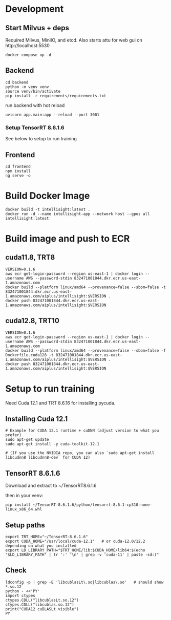 # Development

## Start Milvus + deps

Required Milvus, MiniIO, and etcd.  Also starts attu for web gui on http://localhost:5530

```
docker compose up -d
```

## Backend

``` 
cd backend
python -m venv venv
source venv/bin/activate
pip install -r requirements/requirements.txt
```

run backend with hot reload

```
uvicorn app.main:app --reload --port 3001
```


### Setup TensorRT 8.6.1.6
See below to setup to run training

## Frontend
```
cd frontend
npm install
ng serve -o
```


# Build Docker Image

```
docker build -t intellisight:latest .
docker run -d --name intellisight-app --network host --gpus all intellisight:latest
```

# Build image and push to ECR
## cuda11.8, TRT8
```
VERSION=0.1.6
aws ecr get-login-password --region us-east-1 | docker login --username AWS --password-stdin 832471001844.dkr.ecr.us-east-1.amazonaws.com
docker build --platform linux/amd64 --provenance=false --sbom=false -t 832471001844.dkr.ecr.us-east-1.amazonaws.com/aiplus/intellisight:$VERSION .
docker push 832471001844.dkr.ecr.us-east-1.amazonaws.com/aiplus/intellisight:$VERSION
```

## cuda12.8, TRT10
```
VERSION=0.1.6
aws ecr get-login-password --region us-east-1 | docker login --username AWS --password-stdin 832471001844.dkr.ecr.us-east-1.amazonaws.com
docker build --platform linux/amd64 --provenance=false --sbom=false -f Dockerfile.cuda128 -t 832471001844.dkr.ecr.us-east-1.amazonaws.com/aiplus/intellisight:$VERSION .
docker push 832471001844.dkr.ecr.us-east-1.amazonaws.com/aiplus/intellisight:$VERSION
```


# Setup to run training

Need Cuda 12.1 and TRT 8.6.16 for installing pycuda.

## Installing Cuda 12.1

```
# Example for CUDA 12.1 runtime + cuDNN (adjust version to what you prefer)
sudo apt-get update
sudo apt-get install -y cuda-toolkit-12-1

# (If you use the NVIDIA repo, you can also `sudo apt-get install libcudnn8 libcudnn8-dev` for CUDA 12)
```

## TensorRT 8.6.1.6
Download and extract to ~/TensorRT8.6.1.6

then in your venv:

```
pip install ~/TensorRT-8.6.1.6/python/tensorrt-8.6.1-cp310-none-linux_x86_64.whl
```
## Setup paths
```
export TRT_HOME="~/TensorRT-8.6.1.6"
export CUDA_HOME="/usr/local/cuda-12.1"   # or cuda-12.0/12.2 depending on what you installed
export LD_LIBRARY_PATH="$TRT_HOME/lib:$CUDA_HOME/lib64:$(echo "$LD_LIBRARY_PATH" | tr ':' '\n' | grep -v 'cuda-11' | paste -sd:)"
```

## Check

```
ldconfig -p | grep -E 'libcublasLt\.so|libcublas\.so'   # should show *.so.12
python - <<'PY'
import ctypes
ctypes.CDLL("libcublasLt.so.12")
ctypes.CDLL("libcublas.so.12")
print("CUDA12 cuBLASLt visible")
PY
```